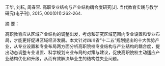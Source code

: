 王华, 刘耘, 周春容. 高职专业结构与产业结构耦合度研究[J]. 当代教育实践与教学研究(电子刊), 2015, 000(011):262-264.

摘 要：

高职教育应从区域产业结构的调整出发，考虑和研究区域范围内专业设置和专业布局，才能更好促进区域经济发展。本文针对四川省“十二五”规划提出的十大优势产业，从专业设置和专业布局两方面分析高职院校专业结构与产业结构的耦合度，提出动态调整专业设置、科学规划专业布局的对策与建议，促使高职院校主动适应产业结构优化和升级，从而有效解决毕业生的结构性失业问题。
